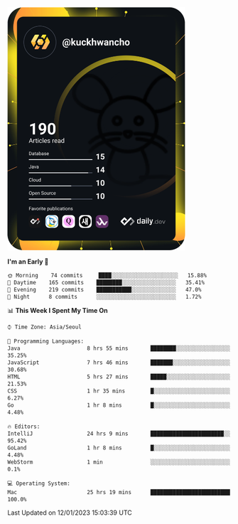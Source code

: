 <a href="https://app.daily.dev/kuckhwancho"><img src="https://github.com/kuckjwi0928/kuckjwi0928/blob/master/devcard.svg" width="400" alt="Kuckjwi Devcard"/></a>

<!--START_SECTION:waka-->
**I'm an Early 🐤** 

```text
🌞 Morning    74 commits     ████░░░░░░░░░░░░░░░░░░░░░   15.88% 
🌆 Daytime    165 commits    ████████░░░░░░░░░░░░░░░░░   35.41% 
🌃 Evening    219 commits    ███████████░░░░░░░░░░░░░░   47.0% 
🌙 Night      8 commits      ░░░░░░░░░░░░░░░░░░░░░░░░░   1.72%

```


📊 **This Week I Spent My Time On** 

```text
⌚︎ Time Zone: Asia/Seoul

💬 Programming Languages: 
Java                     8 hrs 55 mins       ████████░░░░░░░░░░░░░░░░░   35.25% 
JavaScript               7 hrs 46 mins       ███████░░░░░░░░░░░░░░░░░░   30.68% 
HTML                     5 hrs 27 mins       █████░░░░░░░░░░░░░░░░░░░░   21.53% 
CSS                      1 hr 35 mins        █░░░░░░░░░░░░░░░░░░░░░░░░   6.27% 
Go                       1 hr 8 mins         █░░░░░░░░░░░░░░░░░░░░░░░░   4.48%

🔥 Editors: 
IntelliJ                 24 hrs 9 mins       ███████████████████████░░   95.42% 
GoLand                   1 hr 8 mins         █░░░░░░░░░░░░░░░░░░░░░░░░   4.48% 
WebStorm                 1 min               ░░░░░░░░░░░░░░░░░░░░░░░░░   0.1%

💻 Operating System: 
Mac                      25 hrs 19 mins      █████████████████████████   100.0%

```


 Last Updated on 12/01/2023 15:03:39 UTC
<!--END_SECTION:waka-->
